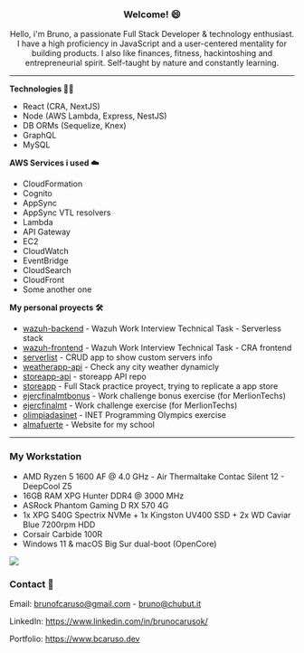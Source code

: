 <h3><p align="center">
Welcome! 😄 
</p></h3>

<p align="center">
Hello, i'm Bruno, a passionate Full Stack Developer & technology enthusiast. I have a high proficiency in JavaScript and a user-centered mentality for building products. I also like finances, fitness, hackintoshing and entrepreneurial spirit. Self-taught by nature and constantly learning.
</p>

<hr/>

<strong>Technologies 🧑‍💻 </strong>

- React (CRA, NextJS)
- Node (AWS Lambda, Express, NestJS)
- DB ORMs (Sequelize, Knex)
- GraphQL
- MySQL


<strong>AWS Services i used ☁️</strong>

- CloudFormation
- Cognito
- AppSync
- AppSync VTL resolvers
- Lambda
- API Gateway
- EC2
- CloudWatch
- EventBridge
- CloudSearch
- CloudFront
- Some another one


<strong>My personal proyects 🛠 </strong>

- [wazuh-backend](https://github.com/silvergraphs/wazuh-backend) - Wazuh Work Interview Technical Task - Serverless stack 
- [wazuh-frontend](https://github.com/silvergraphs/wazuh-frontend) - Wazuh Work Interview Technical Task - CRA frontend
- [serverlist](https://github.com/silvergraphs/serverlist) - CRUD app to show custom servers info
- [weatherapp-api](https://github.com/silvergraphs/weatherapp-api) - Check any city weather dynamicly
- [storeapp-api](https://github.com/silvergraphs/storeapp-api) - storeapp API repo
- [storeapp](https://github.com/silvergraphs/storeapp) - Full Stack practice proyect, trying to replicate a app store
- [ejercfinalmtbonus](https://github.com/silvergraphs/ejercfinalmt) - Work challenge bonus exercise (for MerlionTechs)
- [ejercfinalmt](https://github.com/silvergraphs/ejercfinalmt) - Work challenge exercise (for MerlionTechs)
- [olimpiadasinet](https://github.com/silvergraphs/olimpiadasinet) - INET Programming Olympics exercise
- [almafuerte](https://github.com/silvergraphs/almafuerte) - Website for my school

<hr/> 

### My Workstation

- AMD Ryzen 5 1600 AF @ 4.0 GHz - Air Thermaltake Contac Silent 12 - DeepCool Z5
- 16GB RAM XPG Hunter DDR4 @ 3000 MHz 
- ASRock Phantom Gaming D RX 570 4G
- 1x XPG S40G Spectrix NVMe + 1x Kingston UV400 SSD + 2x WD Caviar Blue 7200rpm HDD
- Corsair Carbide 100R
- Windows 11 & macOS Big Sur dual-boot (OpenCore) 

<img src="https://i.imgur.com/I7s7mAD.png"/>

### Contact 📧 
Email: brunofcaruso@gmail.com - bruno@chubut.it

LinkedIn: https://www.linkedin.com/in/brunocarusok/

Portfolio: https://www.bcaruso.dev
